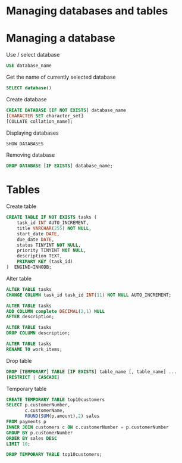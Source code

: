 # Managing databases and tables

# Managing a database

Use / select database

```sql
USE database_name
```

Get the name of currently selected database

```sql
SELECT database()
```

Create database

```sql
CREATE DATABASE [IF NOT EXISTS] database_name
[CHARACTER SET character_set]
[COLLATE collation_name];
```

Displaying databases

```sql
SHOW DATABASES
```

Removing database

```sql
DROP DATABASE [IF EXISTS] database_name;
```

# Tables

Create table

```sql
CREATE TABLE IF NOT EXISTS tasks (
    task_id INT AUTO_INCREMENT,
    title VARCHAR(255) NOT NULL,
    start_date DATE,
    due_date DATE,
    status TINYINT NOT NULL,
    priority TINYINT NOT NULL,
    description TEXT,
    PRIMARY KEY (task_id)
)  ENGINE=INNODB;
```

Alter table

```sql
ALTER TABLE tasks
CHANGE COLUMN task_id task_id INT(11) NOT NULL AUTO_INCREMENT;
```
```sql
ALTER TABLE tasks 
ADD COLUMN complete DECIMAL(2,1) NULL
AFTER description;
```
```sql
ALTER TABLE tasks
DROP COLUMN description;
```
```sql
ALTER TABLE tasks
RENAME TO work_items;
```

Drop table

```sql
DROP [TEMPORARY] TABLE [IF EXISTS] table_name [, table_name] ...
[RESTRICT | CASCADE]
```

Temporary table

```sql
CREATE TEMPORARY TABLE top10customers
SELECT p.customerNumber, 
       c.customerName, 
       ROUND(SUM(p.amount),2) sales
FROM payments p
INNER JOIN customers c ON c.customerNumber = p.customerNumber
GROUP BY p.customerNumber
ORDER BY sales DESC
LIMIT 10;
```

```sql
DROP TEMPORARY TABLE top10customers;
```